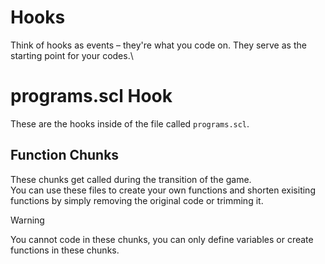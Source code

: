 # Hooks
Think of hooks as events – they're what you code on. They serve as the starting point for your codes.\

# programs.scl Hook
These are the hooks inside of the file called `programs.scl`.
## Function Chunks
These chunks get called during the transition of the game.\
You can use these files to create your own functions and shorten exisiting functions by simply removing the original code or trimming it.
> [!WARNING]
> You cannot code in these chunks, you can only define variables or create functions in these chunks.
